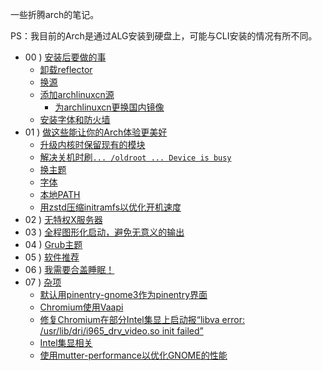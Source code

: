 一些折腾arch的笔记。

PS：我目前的Arch是通过ALG安装到硬盘上，可能与CLI安装的情况有所不同。

* 00 ) [安装后要做的事](./00-after-install.md)
    * [卸载reflector](./00-after-install.md#卸载reflector)
    * [换源](./00-after-install.md#换源)
    * [添加archlinuxcn源](./00-after-install.md#添加archlinuxcn源)
        * [为archlinuxcn更换国内镜像](./00-after-install.md#为archlinuxcn更换国内镜像源)
    * [安装字体和防火墙](./00-after-install.md#安装cjk字体和防火墙)
* 01 ) [做这些能让你的Arch体验更美好](./01-qol-changes.md)
    * [升级内核时保留现有的模块](./01-qol-changes.md#保留我现在的内核模块)
    * [解决关机时刷`... /oldroot ... Device is busy`](./01-qol-changes.md#不要在关机的时候卸载所有文件系统)
    * [换主题](./01-qol-changes.md#换主题)
    * [字体](./01-qol-changes.md#字体)
    * [本地PATH](./01-qol-changes.md#本地path)
    * [用zstd压缩initramfs以优化开机速度](./01-qol-changes.md#用zstd压缩initramfs以优化开机速度)
* 02 ) [无特权X服务器](./01-rootless-X.md)
* 03 ) [全程图形化启动，避免无意义的输出](./01-graphical-boot.md)
* 04 ) [Grub主题](./01-grub-theme.md)
* 05 ) [软件推荐](./02-software.md)
* 06 ) [我需要合盖睡眠！](./03-i-need-auto-suspend.md)
* 07 ) [杂项](./99-misc.md)
    * [默认用pinentry-gnome3作为pinentry界面](./99-misc.md#默认用pinentry-gnome3作为pinentry界面)
    * [Chromium使用Vaapi](./99-misc.md#chromium使用vaapi)
    * [修复Chromium在部分Intel集显上启动报“libva error: /usr/lib/dri/i965_drv_video.so init failed”](./99-misc.md#修复chromium在部分intel集显上启动报libva-error-usrlibdrii965drvvideoso-init-failed)
    * [Intel集显相关](./99-misc.md#intel集显相关)
    * [使用mutter-performance以优化GNOME的性能](./99-misc.md#aur-mutter-performance)